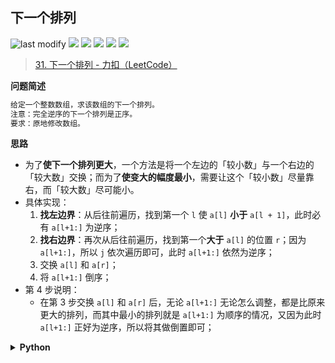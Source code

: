 ## 下一个排列
<!--START_SECTION:badge-->

![last modify](https://img.shields.io/static/v1?label=last%20modify&message=2025-07-08%2016%3A53%3A13&color=yellowgreen&style=flat-square)
[![](https://img.shields.io/static/v1?label=&message=%E4%B8%AD%E7%AD%89&color=yellow&style=flat-square)](../../../README.md#中等)
[![](https://img.shields.io/static/v1?label=&message=LeetCode&color=green&style=flat-square)](../../../README.md#leetcode)
[![](https://img.shields.io/static/v1?label=&message=%E5%8F%8C%E6%8C%87%E9%92%88&color=blue&style=flat-square)](../../../README.md#双指针)
[![](https://img.shields.io/static/v1?label=&message=%E7%BB%8F%E5%85%B8&color=blue&style=flat-square)](../../../README.md#经典)
[![](https://img.shields.io/static/v1?label=&message=LeetCode%20Hot%20100&color=blue&style=flat-square)](../../../README.md#leetcode-hot-100)

<!--END_SECTION:badge-->
<!--info
tags: [双指针, 经典, lc100]
source: LeetCode
level: 中等
number: '0031'
name: 下一个排列
companies: []
-->

> [31. 下一个排列 - 力扣（LeetCode）](https://leetcode.cn/problems/next-permutation)

<summary><b>问题简述</b></summary>

```txt
给定一个整数数组，求该数组的下一个排列。
注意：完全逆序的下一个排列是正序。
要求：原地修改数组。
```

<!-- 
<details><summary><b>详细描述</b></summary>

```txt
```

</details>
-->

<!-- <div align="center"><img src="../../../_assets/xxx.png" height="300" /></div> -->

<summary><b>思路</b></summary>

- 为了**使下一个排列更大**，一个方法是将一个左边的「较小数」与一个右边的「较大数」交换；而为了**使变大的幅度最小**，需要让这个「较小数」尽量靠右，而「较大数」尽可能小。
- 具体实现：
    1. **找左边界**：从后往前遍历，找到第一个 `l` 使 `a[l]` **小于** `a[l + 1]`，此时必有 `a[l+1:]` 为逆序；
    2. **找右边界**：再次从后往前遍历，找到第一个**大于** `a[l]` 的位置 `r`；因为 `a[l+1:]`，所以 `j` 依次遍历即可，此时 `a[l+1:]` 依然为逆序；
    3. 交换 `a[l]` 和 `a[r]`；
    4. 将 `a[l+1:]` 倒序；
- 第 4 步说明：
    - 在第 3 步交换 `a[l]` 和 `a[r]` 后，无论 `a[l+1:]` 无论怎么调整，都是比原来更大的排列，而其中最小的排列就是 `a[l+1:]` 为顺序的情况，又因为此时 `a[l+1:]` 正好为逆序，所以将其做倒置即可；

<details><summary><b>Python</b></summary>

```python
class Solution:
    def nextPermutation(self, nums: List[int]) -> None:
        """
        Do not return anything, modify nums in-place instead.
        """
        if (L := len(nums)) < 2:
            return 
        # 1.
        l = len(nums) - 2
        while l >= 0 and nums[l] >= nums[l + 1]:  # 因为要找 nums[l] < nums[l + 1]，所以这里是 >=
            l -= 1
        # 2.
        if l >= 0:
            r = L - 1
            while r > 0 and nums[r] <= nums[l]:  # 同理要找 nums[r] > nums[l]，所以这里是 <=
                r -= 1
            # 3.
            nums[l], nums[r] = nums[r], nums[l]
        # 4.
        nums[l+1:] = nums[l+1:][::-1]
```

提示：
- 这里要求完全逆序的下一个排序是正序；
- 如果取消这个要求，那么当找到 `l < -1` 时，退出即可，此时说明整个数组时逆序的；

</details>
